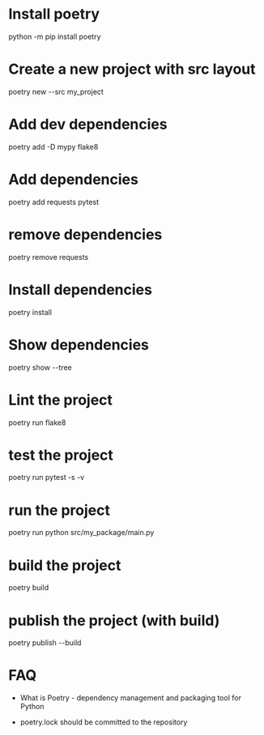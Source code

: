 # Install poetry
python -m pip install poetry


# Create a new project with src layout
poetry new --src my_project

# Add dev dependencies
poetry add -D mypy flake8

# Add dependencies
poetry add requests pytest

# remove dependencies
poetry remove requests

# Install dependencies
poetry install

# Show dependencies
poetry show --tree

# Lint the project
poetry run flake8


# test the project
poetry run pytest -s -v

# run the project
poetry run python src/my_package/main.py

# build the project
poetry build

# publish the project (with build)
poetry publish --build


# FAQ
- What is Poetry - dependency management and packaging tool for Python

- poetry.lock should be committed to the repository


